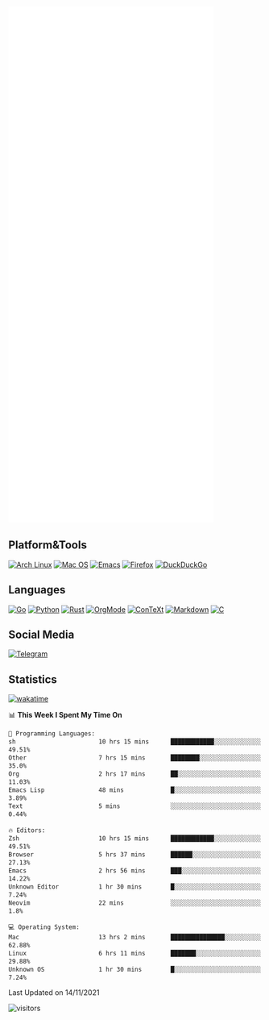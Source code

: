 ![Metrics](https://github.com/SteamedFish/SteamedFish/blob/master/github-metrics.svg)

## Platform&Tools

[![Arch Linux](https://img.shields.io/badge/ArchLinux-1793D1?logo=arch-linux&logoColor=fff&style=flat-square)](https://archlinux.org/)
[![Mac OS](https://img.shields.io/badge/MacOS-000000?style=flat-square&logo=macos&logoColor=F0F0F0)](https://www.apple.com/macos/)
[![Emacs](https://img.shields.io/badge/Emacs-%237F5AB6.svg?&style=flat-square&logo=gnu-emacs&logoColor=white)](https://www.gnu.org/software/emacs/)
[![Firefox](https://img.shields.io/badge/Firefox-FF7139?style=flat-square&logo=Firefox-Browser&logoColor=white)](https://firefox.com/)
[![DuckDuckGo](https://img.shields.io/badge/DuckDuckGo-DE5833?style=flat-square&logo=DuckDuckGo&logoColor=white)](https://duckduckgo.com/)

## Languages

[![Go](https://img.shields.io/badge/Golang-%2300ADD8.svg?style=flat-square&logo=go&logoColor=white)](https://golang.org/)
[![Python](https://img.shields.io/badge/Python-3670A0?style=flat-square&logo=python&logoColor=ffdd54)](https://www.python.org/)
[![Rust](https://img.shields.io/badge/Rust-%23000000.svg?style=flat-square&logo=rust&logoColor=white)](https://www.rust-lang.org/)
[![OrgMode](https://img.shields.io/badge/OrgMode-%23000000.svg?style=flat-square&logo=org&logoColor=white)](https://orgmode.org/)
[![ConTeXt](https://img.shields.io/badge/ConTeXt-%23008080.svg?style=flat-square&logo=latex&logoColor=white)](https://contextgarden.net/)
[![Markdown](https://img.shields.io/badge/MarkDown-%23000000.svg?style=flat-square&logo=markdown&logoColor=white)](https://daringfireball.net/projects/markdown/)
[![C](https://img.shields.io/badge/C-%2300599C.svg?style=flat-square&logo=c&logoColor=white)](https://www.iso.org/standard/74528.html)

## Social Media

[![Telegram](https://img.shields.io/badge/SteamedFish-2CA5E0?style=social&logo=telegram&logoColor=white)](https://t.me/SteamedFish)

## Statistics
[![wakatime](https://wakatime.com/badge/user/168280d6-fcf2-4b4f-ad3a-dc4612f35b38.svg)](https://wakatime.com/@168280d6-fcf2-4b4f-ad3a-dc4612f35b38)

<!--START_SECTION:waka-->
📊 **This Week I Spent My Time On** 

```text
💬 Programming Languages: 
sh                       10 hrs 15 mins      ████████████░░░░░░░░░░░░░   49.51% 
Other                    7 hrs 15 mins       ████████░░░░░░░░░░░░░░░░░   35.0% 
Org                      2 hrs 17 mins       ██░░░░░░░░░░░░░░░░░░░░░░░   11.03% 
Emacs Lisp               48 mins             █░░░░░░░░░░░░░░░░░░░░░░░░   3.89% 
Text                     5 mins              ░░░░░░░░░░░░░░░░░░░░░░░░░   0.44%

🔥 Editors: 
Zsh                      10 hrs 15 mins      ████████████░░░░░░░░░░░░░   49.51% 
Browser                  5 hrs 37 mins       ██████░░░░░░░░░░░░░░░░░░░   27.13% 
Emacs                    2 hrs 56 mins       ███░░░░░░░░░░░░░░░░░░░░░░   14.22% 
Unknown Editor           1 hr 30 mins        █░░░░░░░░░░░░░░░░░░░░░░░░   7.24% 
Neovim                   22 mins             ░░░░░░░░░░░░░░░░░░░░░░░░░   1.8%

💻 Operating System: 
Mac                      13 hrs 2 mins       ███████████████░░░░░░░░░░   62.88% 
Linux                    6 hrs 11 mins       ███████░░░░░░░░░░░░░░░░░░   29.88% 
Unknown OS               1 hr 30 mins        █░░░░░░░░░░░░░░░░░░░░░░░░   7.24%

```


 Last Updated on 14/11/2021
<!--END_SECTION:waka-->

![visitors](https://visitor-badge.laobi.icu/badge?page_id=SteamedFish.SteamedFish)
